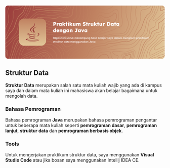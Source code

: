 ![cover](cover.png)


## Struktur Data
**Struktur Data** merupakan salah satu mata kuliah wajib yang ada di kampus saya dan dalam mata kuliah ini mahasiswa akan belajar bagaimana untuk mengolah data.

### Bahasa Pemrograman
Bahasa pemrograman **Java** merupakan bahasa pemrograman pengantar untuk beberapa mata kuliah seperti **pemrograman dasar**, **pemrograman lanjut**, **struktur data** dan **pemrograman berbasis objek**.

### Tools
Untuk mengerjakan praktikum struktur data, saya menggunakan **Visual Studio Code** atau jika bosan saya menggunakan Intellij IDEA CE.
